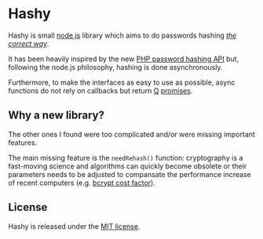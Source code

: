 # Hashy

Hashy is small [node.js](http://nodejs.org/) library which aims to do
passwords hashing *[the correct
way](https://wiki.php.net/rfc/password_hash)*.

It has been heavily inspired by the new [PHP password hashing
API](http://www.php.net/manual/en/book.password.php) but, following
the node.js philosophy, hashing is done asynchronously.

Furthermore, to make the interfaces as easy to use as possible, async
functions do not rely on callbacks but return
[Q](https://github.com/kriskowal/q)
[promises](https://github.com/kriskowal/q).

## Why a new library?

The other ones I found were too complicated and/or were missing
important features.

The main missing feature is the `needRehash()` function: cryptography
is a fast-moving science and algorithms can quickly become obsolete or
their parameters needs to be adjusted to compansate the performance
increase of recent computers (e.g. [bcrypt cost
factor](http://phpmaster.com/why-you-should-use-bcrypt-to-hash-stored-passwords/)).

## License

Hashy is released under the [MIT
license](https://en.wikipedia.org/wiki/MIT_License).
